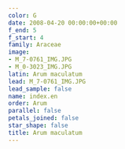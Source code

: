 ```yaml
---
color: G
date: 2008-04-20 00:00:00+00:00
f_end: 5
f_start: 4
family: Araceae
image:
- M_7-0761_IMG.JPG
- M_0-3023_IMG.JPG
latin: Arum maculatum
lead: M_7-0761_IMG.JPG
lead_sample: false
name: index.en
order: Arum
parallel: false
petals_joined: false
star_shape: false
title: Arum maculatum
---
```

